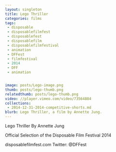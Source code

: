 ```yaml
---
layout: singleton
title: Lego Thriller
categories: films
tags:
 - disposable
 - disposablefilmfest
 - disposablefest
 - disposablefilm
 - disposablefilmfestival
 - animation
 - DFFest
 - filmfestival
 - 2014
 - DFF
 - animation


image: posts/Lego-image.png
thumb: posts/lego-thumb.png
relatedthumb: posts/lego-thumb.png
video: //player.vimeo.com/video/73564884
collections:
 - 2014-12-31-2014-competitive-shorts.md
blurb: Lego Thriller, a film by Annette Jung.
---
```


Lego Thriller
By Annette Jung

Official Selection of the Disposable Film Festival 2014

disposablefilmfest.com
Twitter: @DFFest
